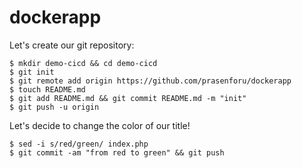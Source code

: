 # dockerapp

Let's create our git repository:

```
$ mkdir demo-cicd && cd demo-cicd
$ git init
$ git remote add origin https://github.com/prasenforu/dockerapp
$ touch README.md
$ git add README.md && git commit README.md -m "init"
$ git push -u origin
```

Let's decide to change the color of our title!

```
$ sed -i s/red/green/ index.php
$ git commit -am "from red to green" && git push
```
